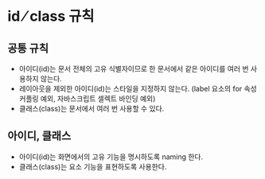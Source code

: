 # id ⁄ class 규칙

## 공통 규칙
* 아이디(id)는 문서 전체의 고유 식별자이므로 한 문서에서 같은 아이디를 여러 번 사용하지 않는다.
* 레이아웃을 제외한 아이디(id)는 스타일을 지정하지 않는다. (label 요소의 for 속성 커플링 예외, 자바스크립트 셀렉트 바인딩 예외)
* 클래스(class)는 문서에서 여러 번 사용할 수 있다.

## 아이디, 클래스
* 아이디(id)는 화면에서의 고유 기능을 명시하도록 naming 한다.
* 클래스(class)는 요소 기능을 표현하도록 사용한다.